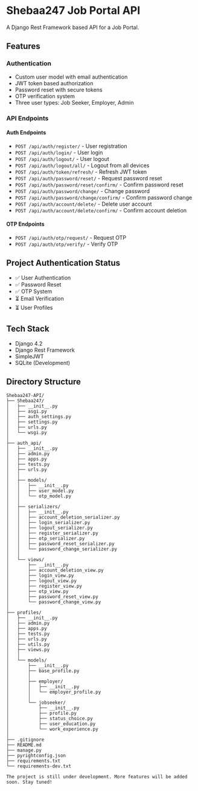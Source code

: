 # Shebaa247 Job Portal API

A Django Rest Framework based API for a Job Portal.

## Features

### Authentication
- Custom user model with email authentication
- JWT token based authorization
- Password reset with secure tokens
- OTP verification system
- Three user types: Job Seeker, Employer, Admin

### API Endpoints

#### Auth Endpoints
- `POST /api/auth/register/` - User registration
- `POST /api/auth/login/` - User login
- `POST /api/auth/logout/` - User logout
- `POST /api/auth/logout/all/` - Logout from all devices
- `POST /api/auth/token/refresh/` - Refresh JWT token
- `POST /api/auth/password/reset/` - Request password reset
- `POST /api/auth/password/reset/confirm/` - Confirm password reset
- `POST /api/auth/password/change/` - Change password
- `POST /api/auth/password/change/confirm/` - Confirm password change
- `POST /api/auth/account/delete/` - Delete user account
- `POST /api/auth/account/delete/confirm/` - Confirm account deletion

#### OTP Endpoints
- `POST /api/auth/otp/request/` - Request OTP
- `POST /api/auth/otp/verify/` - Verify OTP

## Project Authentication Status
- ✅ User Authentication
- ✅ Password Reset
- ✅ OTP System
- ⏳ Email Verification
- ⏳ User Profiles

## Tech Stack
- Django 4.2
- Django Rest Framework
- SimpleJWT
- SQLite (Development)

## Directory Structure

```
Shebaa247-API/
├── Shebaa247/
│   ├── __init__.py
│   ├── asgi.py
│   ├── auth_settings.py
│   ├── settings.py
│   ├── urls.py
│   └── wsgi.py
│
├── auth_api/
│   ├── __init__.py
│   ├── admin.py
│   ├── apps.py
│   ├── tests.py
│   ├── urls.py
│   │
│   ├── models/
│   │   ├── __init__.py
│   │   ├── user_model.py
│   │   └── otp_model.py
│   │
│   ├── serializers/
│   │   ├── __init__.py
│   │   ├── account_deletion_serializer.py
│   │   ├── login_serializer.py
│   │   ├── logout_serializer.py
│   │   ├── register_serializer.py
│   │   ├── otp_serializer.py
│   │   ├── password_reset_serializer.py
│   │   └── password_change_serializer.py
│   │
│   └── views/
│       ├── __init__.py
│       ├── account_deletion_view.py
│       ├── login_view.py
│       ├── logout_view.py
│       ├── register_view.py
│       ├── otp_view.py
│       ├── password_reset_view.py
│       └── password_change_view.py
│
├── profiles/
│   ├── __init__.py
│   ├── admin.py
│   ├── apps.py
│   ├── tests.py
│   ├── urls.py
│   ├── utils.py
│   ├── views.py
│   │
│   └── models/
│       ├── __init__.py
│       ├── base_profile.py
│       │
│       ├── employer/
│       │   ├── __init__.py
│       │   └── employer_profile.py
│       │
│       └── jobseeker/
│           ├── __init__.py
│           ├── profile.py
│           ├── status_choice.py
│           ├── user_education.py
│           └── work_experience.py
│
├── .gitignore
├── README.md
├── manage.py
├── pyrightconfig.json
├── requirements.txt
└── requirements-dev.txt

The project is still under development. More features will be added soon. Stay tuned!
